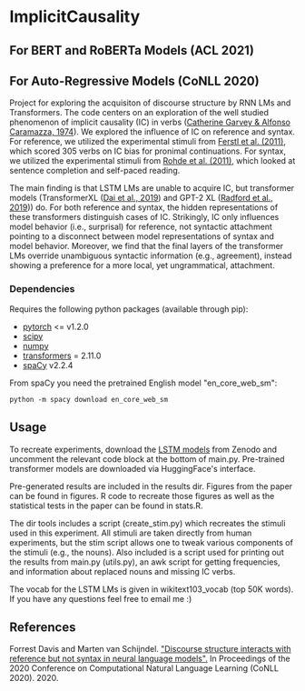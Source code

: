 # ImplicitCausality

## For BERT and RoBERTa Models (ACL 2021)


## For Auto-Regressive Models (CoNLL 2020)

Project for exploring the acquisiton of discourse structure by RNN LMs and Transformers. The code centers on an exploration of the well studied 
phenomenon of implicit causality (IC) in verbs ([Catherine Garvey & Alfonso Caramazza, 1974](www.jstor.org/stable/4177835)). 
We explored the influence of IC on reference and syntax. For reference, 
we utilized the experimental stimuli from [Ferstl et al. (2011)](https://link.springer.com/article/10.3758/s13428-010-0023-2), 
which scored 305 verbs on IC bias for pronimal continuations. 
For syntax, we utilized the experimental stimuli from [Rohde et al. (2011)](https://www.sciencedirect.com/science/article/abs/pii/S0010027710002532?via%3Dihub), which looked 
at sentence completion and self-paced reading. 

The main finding is that LSTM LMs are unable to acquire IC, but 
transformer models (TransformerXL ([Dai et al., 2019](https://doi.org/10.18653/v1/P19-1285)) and GPT-2 XL ([Radford et al., 2019](https://d4mucfpksywv.cloudfront.net/better-language-models/language_models_are_unsupervised_multitask_learners.pdf)))
do. For both reference and syntax, the hidden representations of these
transformers distinguish cases of IC. Strikingly, IC only influences model behavior (i.e., surprisal) 
for reference, not syntactic attachment pointing to a disconnect between 
model representations of syntax and model behavior. Moreover, we find 
that the final layers of the transformer LMs override unambiguous 
syntactic information (e.g., agreement), instead showing a preference 
for a more local, yet ungrammatical, attachment. 

### Dependencies 

Requires the following python packages (available through pip):
* [pytorch](https://pytorch.org/) <= v1.2.0
* [scipy](https://www.scipy.org)
* [numpy](https://numpy.org)
* [transformers](https://github.com/huggingface/transformers) = 2.11.0
* [spaCy](https://spacy.io) v2.2.4

From spaCy you need the pretrained English model "en_core_web_sm":

    python -m spacy download en_core_web_sm

## Usage

To recreate experiments, download the [LSTM models](https://doi.org/10.5281/zenodo.4053572) from Zenodo and
 uncomment the relevant code block at the bottom of main.py. Pre-trained
transformer models are downloaded via HuggingFace's interface. 

Pre-generated results are included in the results dir. Figures from the 
paper can be found in figures. R code to recreate those figures 
as well as the statistical tests in the paper can be found 
in stats.R. 

The dir tools includes a script (create_stim.py) which recreates the 
stimuli used in this experiment. All stimuli are taken directly 
from human experiments, but the stim script allows one to tweak 
various components of the stimuli (e.g., the nouns). Also 
included is a script used for printing out the results from main.py 
(utils.py), an awk script for getting frequencies, and
information about replaced nouns and missing 
IC verbs. 

The vocab for the LSTM LMs is given in wikitext103_vocab (top 50K words). 
If you have any questions feel free to email me :)

## References
Forrest Davis and Marten van Schijndel. ["Discourse structure interacts with reference but not syntax in neural language models".](https://www.aclweb.org/anthology/2020.conll-1.32/) In Proceedings of the 2020 Conference on Computational Natural Language Learning (CoNLL 2020). 2020.

